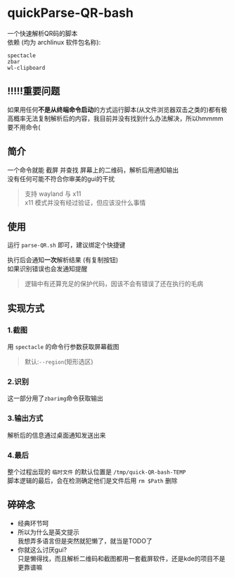 # quickParse-QR-bash

一个快速解析QR码的脚本\
依赖 (均为 archlinux 软件包名称):

```text
spectacle
zbar
wl-clipboard
```

## !!!!!重要问题

如果用任何**不是从终端命令启动**的方式运行脚本(从文件浏览器双击之类的)都有极高概率无法复制解析后的内容，我目前并没有找到什么办法解决，所以hmmmm要不用命令(

## 简介

一个命令就能 截屏 并查找 屏幕上的二维码，解析后用通知输出\
没有任何可能不符合你审美的gui的干扰
> 支持 wayland 与 x11\
> x11 模式并没有经过验证，但应该没什么事情

## 使用

运行 `parse-QR.sh` 即可，建议绑定个快捷键

执行后会通知**一次**解析结果 (有复制按钮)\
如果识别错误也会发通知提醒
> 逻辑中有还算充足的保护代码，因该不会有错误了还在执行的毛病

## 实现方式

### 1.截图

用 `spectacle` 的命令行参数获取屏幕截图
> 默认:`--region`(矩形选区)

### 2.识别

这一部分用了`zbarimg`命令获取输出

### 3.输出方式

解析后的信息通过桌面通知发送出来

### 4.最后

整个过程出现的 `临时文件` 的默认位置是 `/tmp/quick-QR-bash-TEMP`\
脚本逻辑的最后，会在检测确定他们是文件后用 `rm $Path` 删除

## 碎碎念

- 经典环节呵
- 所以为什么是英文提示\
  我想弄多语言但是突然就犯懒了，就当是TODO了
- 你就这么讨厌gui?\
  只是懒得找，而且解析二维码和截图都用一套截屏软件，还是kde的项目不是更靠谱嘛
